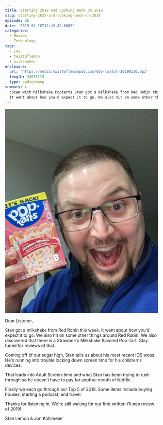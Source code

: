 ```yaml
---
title: Starting 2019 and Looking Back on 2018
slug: starting-2019-and-looking-back-on-2018
episode: 26
date: '2019-01-10T12:49:42.000Z'
categories:
  - Movies
  - Technology
tags:
  - ios
  - twistoflemon
  - milkshakes
enclosure:
  url: 'https://media.twistoflemonpod.com/026-lwatol-20190110.mp3'
  length: 34073174
  type: audio/mpeg
summary: >-
  !Stan with Milkshake Poptarts Stan got a milkshake from Red Robin this week.
  It went about how you'd expect it to go. We also hit on some other things a...
---
```


![Stan with Milkshake Poptarts](./stan-milkshake-poptarts-copy.jpg)

Dear Listener,

Stan got a milkshake from Red Robin this week. It went about how you'd expect it to go. We also hit on some other things around Red Robin. We also discovered that there is a Strawberry Milkshake flavored Pop-Tart. Stay tuned for reviews of that.

Coming off of our sugar high, Stan tells us about his most recent iOS woes. He's running into trouble locking down screen time for his children's devices.

That leads into Adult Screen-time and what Stan has been trying to rush through so he doesn't have to pay for another month of Netflix.

Finally we each go through our Top 5 of 2018. Some items include buying houses, starting a podcast, and travel.

Thanks for listening in. We're still waiting for our first written iTunes review of 2019!

Stan Lemon & Jon Kohlmeier

